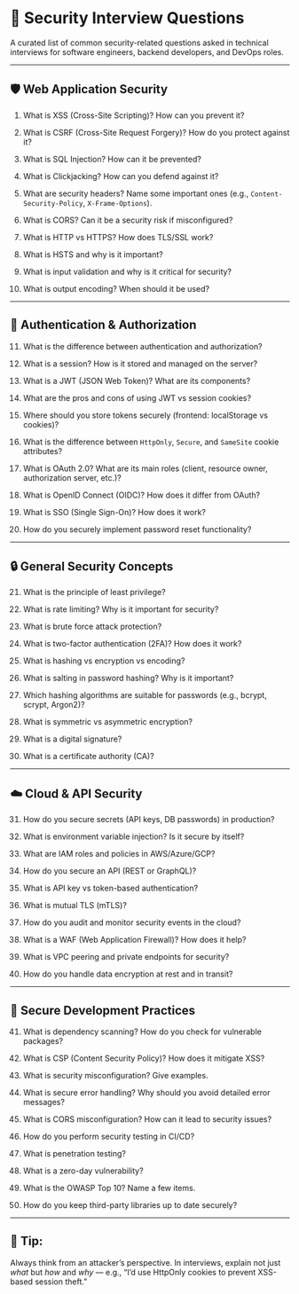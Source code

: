 # 🔐 Security Interview Questions

A curated list of common security-related questions asked in technical interviews for software engineers, backend developers, and DevOps roles.

---

## 🛡️ Web Application Security

1. What is XSS (Cross-Site Scripting)? How can you prevent it?

2. What is CSRF (Cross-Site Request Forgery)? How do you protect against it?

3. What is SQL Injection? How can it be prevented?

4. What is Clickjacking? How can you defend against it?

5. What are security headers? Name some important ones (e.g., `Content-Security-Policy`, `X-Frame-Options`).

6. What is CORS? Can it be a security risk if misconfigured?

7. What is HTTP vs HTTPS? How does TLS/SSL work?

8. What is HSTS and why is it important?

9. What is input validation and why is it critical for security?

10. What is output encoding? When should it be used?

---

## 🔐 Authentication & Authorization

11. What is the difference between authentication and authorization?

12. What is a session? How is it stored and managed on the server?

13. What is a JWT (JSON Web Token)? What are its components?

14. What are the pros and cons of using JWT vs session cookies?

15. Where should you store tokens securely (frontend: localStorage vs cookies)?

16. What is the difference between `HttpOnly`, `Secure`, and `SameSite` cookie attributes?

17. What is OAuth 2.0? What are its main roles (client, resource owner, authorization server, etc.)?

18. What is OpenID Connect (OIDC)? How does it differ from OAuth?

19. What is SSO (Single Sign-On)? How does it work?

20. How do you securely implement password reset functionality?

---

## 🔒 General Security Concepts

21. What is the principle of least privilege?

22. What is rate limiting? Why is it important for security?

23. What is brute force attack protection?

24. What is two-factor authentication (2FA)? How does it work?

25. What is hashing vs encryption vs encoding?

26. What is salting in password hashing? Why is it important?

27. Which hashing algorithms are suitable for passwords (e.g., bcrypt, scrypt, Argon2)?

28. What is symmetric vs asymmetric encryption?

29. What is a digital signature?

30. What is a certificate authority (CA)?

---

## ☁️ Cloud & API Security

31. How do you secure secrets (API keys, DB passwords) in production?

32. What is environment variable injection? Is it secure by itself?

33. What are IAM roles and policies in AWS/Azure/GCP?

34. How do you secure an API (REST or GraphQL)?

35. What is API key vs token-based authentication?

36. What is mutual TLS (mTLS)?

37. How do you audit and monitor security events in the cloud?

38. What is a WAF (Web Application Firewall)? How does it help?

39. What is VPC peering and private endpoints for security?

40. How do you handle data encryption at rest and in transit?

---

## 🧰 Secure Development Practices

41. What is dependency scanning? How do you check for vulnerable packages?

42. What is CSP (Content Security Policy)? How does it mitigate XSS?

43. What is security misconfiguration? Give examples.

44. What is secure error handling? Why should you avoid detailed error messages?

45. What is CORS misconfiguration? How can it lead to security issues?

46. How do you perform security testing in CI/CD?

47. What is penetration testing?

48. What is a zero-day vulnerability?

49. What is the OWASP Top 10? Name a few items.

50. How do you keep third-party libraries up to date securely?

---

## 📌 Tip:
Always think from an attacker’s perspective. In interviews, explain not just *what* but *how* and *why* — e.g., “I’d use HttpOnly cookies to prevent XSS-based session theft.”
